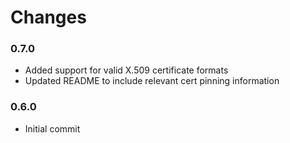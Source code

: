 # Changes

### 0.7.0
* Added support for valid X.509 certificate formats
* Updated README to include relevant cert pinning information

### 0.6.0
* Initial commit